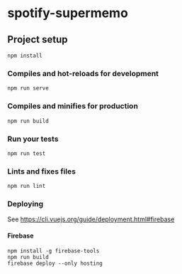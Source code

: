 # spotify-supermemo

## Project setup
```
npm install
```

### Compiles and hot-reloads for development
```
npm run serve
```

### Compiles and minifies for production
```
npm run build
```

### Run your tests
```
npm run test
```

### Lints and fixes files
```
npm run lint
```

### Deploying

See https://cli.vuejs.org/guide/deployment.html#firebase

#### Firebase

    npm install -g firebase-tools
    npm run build
    firebase deploy --only hosting
    

 